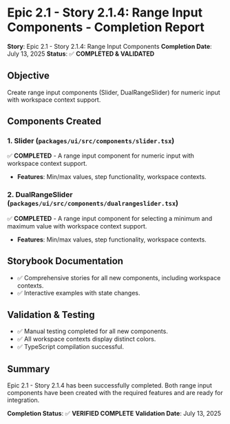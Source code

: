# Epic 2.1 - Story 2.1.4: Range Input Components - Completion Report

**Story**: Epic 2.1 - Story 2.1.4: Range Input Components
**Completion Date**: July 13, 2025
**Status**: ✅ **COMPLETED & VALIDATED**

## Objective
Create range input components (Slider, DualRangeSlider) for numeric input with workspace context support.

## Components Created

### 1. Slider (`packages/ui/src/components/slider.tsx`)
✅ **COMPLETED** - A range input component for numeric input with workspace context support.
- **Features**: Min/max values, step functionality, workspace contexts.

### 2. DualRangeSlider (`packages/ui/src/components/dualrangeslider.tsx`)
✅ **COMPLETED** - A range input component for selecting a minimum and maximum value with workspace context support.
- **Features**: Min/max values, step functionality, workspace contexts.

## Storybook Documentation
- ✅ Comprehensive stories for all new components, including workspace contexts.
- ✅ Interactive examples with state changes.

## Validation & Testing
- ✅ Manual testing completed for all new components.
- ✅ All workspace contexts display distinct colors.
- ✅ TypeScript compilation successful.

## Summary
Epic 2.1 - Story 2.1.4 has been successfully completed. Both range input components have been created with the required features and are ready for integration.

**Completion Status**: ✅ **VERIFIED COMPLETE**
**Validation Date**: July 13, 2025
